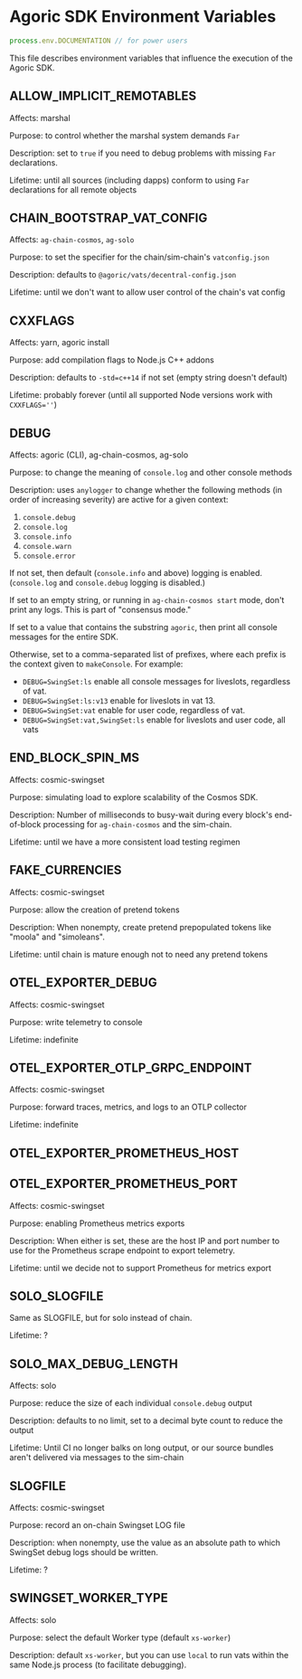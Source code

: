 # Agoric SDK Environment Variables

```js
process.env.DOCUMENTATION // for power users
```

This file describes environment variables that influence the execution of the
Agoric SDK.

<!--
## Template

**Add to a new section in alphabetical order.**

Affects:

Purpose:

Description:

Lifetime:

-->

## ALLOW_IMPLICIT_REMOTABLES

Affects: marshal

Purpose: to control whether the marshal system demands `Far`

Description: set to `true` if you need to debug problems with missing `Far`
declarations.

Lifetime: until all sources (including dapps) conform to using `Far`
declarations for all remote objects

## CHAIN_BOOTSTRAP_VAT_CONFIG

Affects: `ag-chain-cosmos`, `ag-solo`

Purpose: to set the specifier for the chain/sim-chain's `vatconfig.json`

Description: defaults to `@agoric/vats/decentral-config.json`

Lifetime: until we don't want to allow user control of the chain's vat config

## CXXFLAGS

Affects: yarn, agoric install

Purpose: add compilation flags to Node.js C++ addons

Description: defaults to `-std=c++14` if not set (empty string doesn't default)

Lifetime: probably forever (until all supported Node versions work with
`CXXFLAGS=''`)

## DEBUG

Affects: agoric (CLI), ag-chain-cosmos, ag-solo

Purpose: to change the meaning of `console.log` and other console methods

Description: uses `anylogger` to change whether the following methods (in order
of increasing severity) are active for a given context:

1. `console.debug`
2. `console.log`
3. `console.info`
4. `console.warn`
5. `console.error`

If not set, then default (`console.info` and above) logging is enabled.
(`console.log` and `console.debug` logging is disabled.)

If set to an empty string, or running in `ag-chain-cosmos start` mode, don't
print any logs.  This is part of "consensus mode."

If set to a value that contains the substring `agoric`, then print all console
messages for the entire SDK.

Otherwise, set to a comma-separated list of prefixes, where each prefix is the
context given to `makeConsole`.  For example:

- `DEBUG=SwingSet:ls` enable all console messages for liveslots, regardless of vat.
- `DEBUG=SwingSet:ls:v13` enable for liveslots in vat 13.
- `DEBUG=SwingSet:vat` enable for user code, regardless of vat.
- `DEBUG=SwingSet:vat,SwingSet:ls` enable for liveslots and user code, all vats

## END_BLOCK_SPIN_MS

Affects: cosmic-swingset

Purpose: simulating load to explore scalability of the Cosmos SDK.

Description: Number of milliseconds to busy-wait during every block's
end-of-block processing for `ag-chain-cosmos` and the sim-chain.

Lifetime: until we have a more consistent load testing regimen

## FAKE_CURRENCIES

Affects: cosmic-swingset

Purpose: allow the creation of pretend tokens

Description: When nonempty, create pretend prepopulated tokens like "moola" and
"simoleans".

Lifetime: until chain is mature enough not to need any pretend tokens

## OTEL_EXPORTER_DEBUG

Affects: cosmic-swingset

Purpose: write telemetry to console

Lifetime: indefinite

## OTEL_EXPORTER_OTLP_GRPC_ENDPOINT

Affects: cosmic-swingset

Purpose: forward traces, metrics, and logs to an OTLP collector

Lifetime: indefinite

## OTEL_EXPORTER_PROMETHEUS_HOST
## OTEL_EXPORTER_PROMETHEUS_PORT

Affects: cosmic-swingset

Purpose: enabling Prometheus metrics exports

Description: When either is set, these are the host IP and port number to use
for the Prometheus scrape endpoint to export telemetry.

Lifetime: until we decide not to support Prometheus for metrics export

## SOLO_SLOGFILE

Same as SLOGFILE, but for solo instead of chain.

Lifetime: ?

## SOLO_MAX_DEBUG_LENGTH

Affects: solo

Purpose: reduce the size of each individual `console.debug` output

Description: defaults to no limit, set to a decimal byte count to reduce the
output

Lifetime: Until CI no longer balks on long output, or our source bundles aren't delivered via messages to the sim-chain

## SLOGFILE

Affects: cosmic-swingset

Purpose: record an on-chain Swingset LOG file

Description: when nonempty, use the value as an absolute path to which SwingSet
debug logs should be written.

Lifetime: ?

## SWINGSET_WORKER_TYPE

Affects: solo

Purpose: select the default Worker type (default `xs-worker`)

Description: default `xs-worker`, but you can use `local` to run vats within the
same Node.js process (to facilitate debugging).
